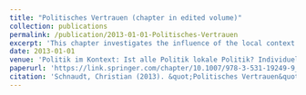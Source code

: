 ```yaml
---
title: "Politisches Vertrauen (chapter in edited volume)"
collection: publications
permalink: /publication/2013-01-01-Politisches-Vertrauen
excerpt: 'This chapter investigates the influence of the local context on citizens' trust in political institutions and authorities.'
date: 2013-01-01
venue: 'Politik im Kontext: Ist alle Politik lokale Politik? Individuelle und kontextuelle Determinanten politischer Orientierungen, edited by Jan W. van Deth and Markus Tausendpfund'
paperurl: 'https://link.springer.com/chapter/10.1007/978-3-531-19249-9_11'
citation: 'Schnaudt, Christian (2013). &quot;Politisches Vertrauen&quot;. In Jan W. van Deth and Markus Tausendpfund (eds), <i>Politik im Kontext: Ist alle Politik lokale Politik? Individuelle und kontextuelle Determinanten politischer Orientierungen</i>,  Wiesbaden: Springer VS, 297-328.'
---
```

